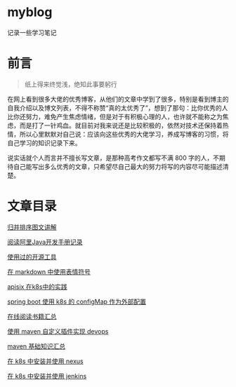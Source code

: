 # myblog
记录一些学习笔记

# 前言

> 纸上得来终觉浅，绝知此事要躬行

在网上看到很多大佬的优秀博客，从他们的文章中学到了很多，特别是看到博主的自我介绍以及博文列表，不得不称赞“真的太优秀了”，想到了那句：比你优秀的人比你还努力，难免产生焦虑情绪，但是对于有积极心理的人，也许就不能称之为焦虑，而是打了一针鸡血。就目前对我来说还是比较积极的，依然对技术还保持着热情，所以心里默默对自己说：应该向这些优秀的大佬学习，养成写博客的习惯，将自己学习的知识记录下来。

说实话就个人而言并不擅长写文章，是那种高考作文都写不满 800 字的人，不期待自己能写出多么优秀的文章，只希望尽自己最大的努力将写的内容尽可能描述清楚。



# 文章目录

[归并排序图文讲解](./归并排序图文讲解.md)

[阅读阿里Java开发手册记录](./阅读阿里Java开发手册记录.md)

[使用过的开源工具](./使用过的开源工具.md)

[在 markdown 中使用表情符号](./在markdown中使用表情符号.md)

[apisix 在k8s中的实践](./apisix在k8s中的实践.md)

[spring boot 使用 k8s 的 configMap 作为外部配置](./springboot使用k8s的configMap作为外部配置.md)

[在线阅读书籍汇总](./收集的学习资料/在线阅读书籍汇总.md)

[使用 maven 自定义插件实现 devops](./使用maven自定义插件实现devops.md)

[maven 基础知识汇总](./maven基础知识汇总.md)

[在 k8s 中安装并使用 nexus](./在k8s中安装并使用nexus.md)

[在 k8s 中安装并使用 jenkins](./在k8s中安装并使用jenkins.md)

